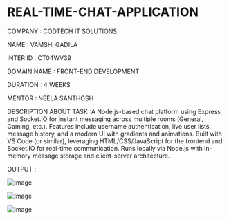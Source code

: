 # REAL-TIME-CHAT-APPLICATION

COMPANY : CODTECH IT SOLUTIONS 

NAME : VAMSHI GADILA 

INTER ID : CT04WV39

DOMAIN NAME : FRONT-END DEVELOPMENT 

DURATION : 4 WEEKS 

MENTOR : NEELA SANTHOSH

DESCRIPTION ABOUT TASK :A Node.js-based chat platform using Express and Socket.IO for instant messaging across multiple rooms (General, Gaming, etc.). Features include username authentication, live user lists, message history, and a modern UI with gradients and animations. Built with VS Code (or similar), leveraging HTML/CSS/JavaScript for the frontend and Socket.IO for real-time communication. Runs locally via Node.js with in-memory message storage and client-server architecture.

OUTPUT : 


![Image](https://github.com/user-attachments/assets/c36595ce-bb00-4155-aa0f-8df36a4729e6)

![Image](https://github.com/user-attachments/assets/e82f47a4-8ba8-431d-808b-2188ce6f3408)

![Image](https://github.com/user-attachments/assets/ff9160fb-2671-40c5-a993-882cbc56ecf9)



